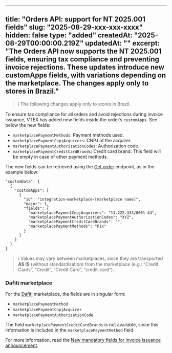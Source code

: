 
---
title: "Orders API: support for NT 2025.001 fields"
slug: "2025-08-29-xxx-xxx-xxxx"
hidden: false
type: "added"
createdAt: "2025-08-29T00:00:00.219Z"
updatedAt: ""
excerpt: "The Orders API now supports the NT 2025.001 fields, ensuring tax compliance and preventing invoice rejections. These updates introduce new customApps fields, with variations depending on the marketplace. The changes apply only to stores in Brazil."
---

>ℹ️ The following changes apply only to stores in Brazil.

To ensure tax compliance for all orders and avoid rejections during invoice issuance, VTEX has added new fields inside the order’s `customApps`.
See below the new fields:
- `marketplacePaymentMethods`: Payment methods used.
- `marketplacePaymentCnpjAcquirers`: CNPJ of the acquirer.
- `marketplacePaymentAuthorizationCodes`: Authorization code.
- `marketplacePaymentCreditCardBrands`: Credit card brand. This field will be empty in case of other payment methods.

The new fields can be retrieved using the [Get order](https://developers.vtex.com/docs/api-reference/orders-api#get-/api/oms/pvt/orders/-orderId-) endpoint, as in the example below:

```shell
"customData": {
  {
    "customApps": [
      {
        "id": "integration-marketplace-[marketplace name]",
        "major": 1,
        "fields": {
          "marketplacePaymentCnpjAcquirers": "11.222.333/0001-44",
          "marketplacePaymentAuthorizationCodes": "XYZ",
          "marketplacePaymentCreditCardBrands": "",
          "marketplacePaymentMethods": "Pix"
        }
      }
    ]
  }
}
```

>ℹ️ Values may vary between marketplaces, since they are transported **AS IS** (without standardization) from the marketplace (e.g.: “Credit Cards”, “Credit”, “Credit Card”, “credit-card”).

### Dafiti marketplace

For the [Dafiti](https://help.vtex.com/pt/tracks/configurar-integracao-da-dafiti--4wF4RBx9ygEkimW6SsKw8i/5lAIj7OCqizD5EisLJvatx) marketplace, the fields are in singular form:
- `marketplacePaymentMethod`
- `marketplacePaymentCnpjAcquirer`
- `marketplacePaymentAuthorizationCode`

The field `marketplacePaymentCreditCardBrands` is not available, since this information is included in the `marketplacePaymentMethod` field.

For more information, read the [New mandatory fields for invoice issuance announcement]().
